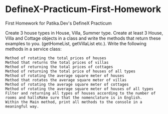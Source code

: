 # DefineX-Practicum-First-Homework

First Homework for Patika.Dev's DefineX Practicum



Create 3 house types in House, Villa, Summer type. Create at least 3 House, Villa and Cottage objects in a class and write the methods that return these examples to you. (getHomeList, getVillaList etc.). Write the following methods in a service class:

    Method of rotating the total prices of houses
    Method that returns the total prices of villas
    Method of returning the total prices of cottages
    Method of returning the total price of houses of all types
    Method of rotating the average square meter of houses
    Method that rotates the average square meter of villas
    Method of rotating the average square meter of cottages
    Method of rotating the average square meter of houses of all types
    Filter and returning all types of houses according to the number of   rooms and hallsMake sure that the nomenclature is in English.
    Within the Main method, print all methods to the console in a meaningful way.


